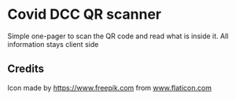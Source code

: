 # Covid DCC QR scanner
Simple one-pager to scan the QR code and read what is inside it. 
All information stays client side

## Credits
Icon made by https://www.freepik.com from www.flaticon.com